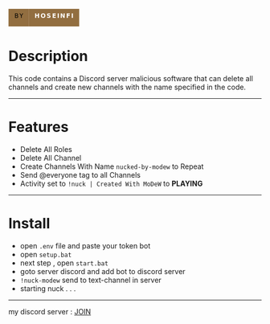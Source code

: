 [![By Hoseinfi](https://github.com/Hoseinfi/Hoseinfi/blob/main/by-hoseinfi.png)](https://github.com/Hoseinfi)

# Description
This code contains a Discord server malicious software that can delete all channels and create new channels with the name specified in the code.
_________________________________________
# Features
- Delete All Roles
- Delete All Channel
- Create Channels With Name `nucked-by-modew` to Repeat
- Send @everyone tag to all Channels
- Activity set to `!nuck | Created With MoDeW` to __PLAYING__
_________________________________________
# Install
- open `.env` file and paste your token bot
- open `setup.bat`
- next step , open `start.bat`
- goto server discord and add bot to discord server
- `!nuck-modew` send to text-channel in server
- starting nuck . . .
_________________________________________
my discord server : [JOIN](https://discord.gg/tckXBhv3Rw)
